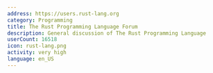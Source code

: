 ```yaml
---
address: https://users.rust-lang.org
category: Programming
title: The Rust Programming Language Forum
description: General discussion of The Rust Programming Language
userCount: 16518
icon: rust-lang.png
activity: very high
language: en_US
---
```

